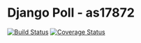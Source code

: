 # Django Poll - as17872

[![Build Status](https://travis-ci.com/aakashshankar/django-poll.svg?branch=master)](https://travis-ci.com/aakashshankar/django-poll)
[![Coverage Status](https://coveralls.io/repos/github/aakashshankar/django-poll/badge.svg)](https://coveralls.io/github/aakashshankar/django-poll)
